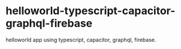 # helloworld-typescript-capacitor-graphql-firebase
helloworld app using typescript, capacitor, graphql, firebase.
